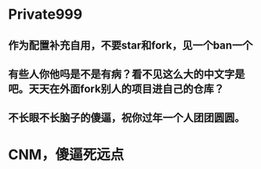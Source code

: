# Private999
## 作为配置补充自用，不要star和fork，见一个ban一个
## 有些人你他吗是不是有病？看不见这么大的中文字是吧。天天在外面fork别人的项目进自己的仓库？
## 不长眼不长脑子的傻逼，祝你过年一个人团团圆圆。
# CNM，傻逼死远点
